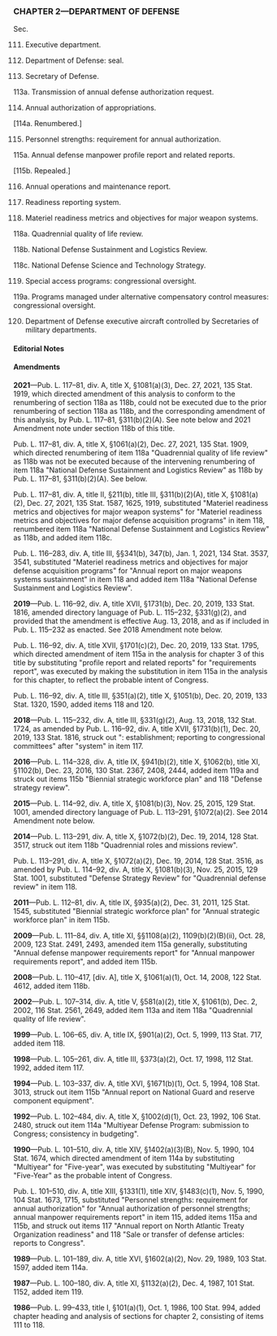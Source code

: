 ### **CHAPTER 2—DEPARTMENT OF DEFENSE** ###

Sec.

111. Executive department.

112. Department of Defense: seal.

113. Secretary of Defense.

113a. Transmission of annual defense authorization request.

114. Annual authorization of appropriations.

[114a. Renumbered.]

115. Personnel strengths: requirement for annual authorization.

115a. Annual defense manpower profile report and related reports.

[115b. Repealed.]

116. Annual operations and maintenance report.

117. Readiness reporting system.

118. Materiel readiness metrics and objectives for major weapon systems.

118a. Quadrennial quality of life review.

118b. National Defense Sustainment and Logistics Review.

118c. National Defense Science and Technology Strategy.

119. Special access programs: congressional oversight.

119a. Programs managed under alternative compensatory control measures: congressional oversight.

120. Department of Defense executive aircraft controlled by Secretaries of military departments.

#### **Editorial Notes** ####

#### Amendments ####

**2021**—Pub. L. 117–81, div. A, title X, §1081(a)(3), Dec. 27, 2021, 135 Stat. 1919, which directed amendment of this analysis to conform to the renumbering of section 118a as 118b, could not be executed due to the prior renumbering of section 118a as 118b, and the corresponding amendment of this analysis, by Pub. L. 117–81, §311(b)(2)(A). See note below and 2021 Amendment note under section 118b of this title.

Pub. L. 117–81, div. A, title X, §1061(a)(2), Dec. 27, 2021, 135 Stat. 1909, which directed renumbering of item 118a "Quadrennial quality of life review" as 118b was not be executed because of the intervening renumbering of item 118a "National Defense Sustainment and Logistics Review" as 118b by Pub. L. 117–81, §311(b)(2)(A). See below.

Pub. L. 117–81, div. A, title II, §211(b), title III, §311(b)(2)(A), title X, §1081(a)(2), Dec. 27, 2021, 135 Stat. 1587, 1625, 1919, substituted "Materiel readiness metrics and objectives for major weapon systems" for "Materiel readiness metrics and objectives for major defense acquisition programs" in item 118, renumbered item 118a "National Defense Sustainment and Logistics Review" as 118b, and added item 118c.

Pub. L. 116–283, div. A, title III, §§341(b), 347(b), Jan. 1, 2021, 134 Stat. 3537, 3541, substituted "Materiel readiness metrics and objectives for major defense acquisition programs" for "Annual report on major weapons systems sustainment" in item 118 and added item 118a "National Defense Sustainment and Logistics Review".

**2019**—Pub. L. 116–92, div. A, title XVII, §1731(b), Dec. 20, 2019, 133 Stat. 1816, amended directory language of Pub. L. 115–232, §331(g)(2), and provided that the amendment is effective Aug. 13, 2018, and as if included in Pub. L. 115–232 as enacted. See 2018 Amendment note below.

Pub. L. 116–92, div. A, title XVII, §1701(c)(2), Dec. 20, 2019, 133 Stat. 1795, which directed amendment of item 115a in the analysis for chapter 3 of this title by substituting "profile report and related reports" for "requirements report", was executed by making the substitution in item 115a in the analysis for this chapter, to reflect the probable intent of Congress.

Pub. L. 116–92, div. A, title III, §351(a)(2), title X, §1051(b), Dec. 20, 2019, 133 Stat. 1320, 1590, added items 118 and 120.

**2018**—Pub. L. 115–232, div. A, title III, §331(g)(2), Aug. 13, 2018, 132 Stat. 1724, as amended by Pub. L. 116–92, div. A, title XVII, §1731(b)(1), Dec. 20, 2019, 133 Stat. 1816, struck out ": establishment; reporting to congressional committees" after "system" in item 117.

**2016**—Pub. L. 114–328, div. A, title IX, §941(b)(2), title X, §1062(b), title XI, §1102(b), Dec. 23, 2016, 130 Stat. 2367, 2408, 2444, added item 119a and struck out items 115b "Biennial strategic workforce plan" and 118 "Defense strategy review".

**2015**—Pub. L. 114–92, div. A, title X, §1081(b)(3), Nov. 25, 2015, 129 Stat. 1001, amended directory language of Pub. L. 113–291, §1072(a)(2). See 2014 Amendment note below.

**2014**—Pub. L. 113–291, div. A, title X, §1072(b)(2), Dec. 19, 2014, 128 Stat. 3517, struck out item 118b "Quadrennial roles and missions review".

Pub. L. 113–291, div. A, title X, §1072(a)(2), Dec. 19, 2014, 128 Stat. 3516, as amended by Pub. L. 114–92, div. A, title X, §1081(b)(3), Nov. 25, 2015, 129 Stat. 1001, substituted "Defense Strategy Review" for "Quadrennial defense review" in item 118.

**2011**—Pub. L. 112–81, div. A, title IX, §935(a)(2), Dec. 31, 2011, 125 Stat. 1545, substituted "Biennial strategic workforce plan" for "Annual strategic workforce plan" in item 115b.

**2009**—Pub. L. 111–84, div. A, title XI, §§1108(a)(2), 1109(b)(2)(B)(ii), Oct. 28, 2009, 123 Stat. 2491, 2493, amended item 115a generally, substituting "Annual defense manpower requirements report" for "Annual manpower requirements report", and added item 115b.

**2008**—Pub. L. 110–417, [div. A], title X, §1061(a)(1), Oct. 14, 2008, 122 Stat. 4612, added item 118b.

**2002**—Pub. L. 107–314, div. A, title V, §581(a)(2), title X, §1061(b), Dec. 2, 2002, 116 Stat. 2561, 2649, added item 113a and item 118a "Quadrennial quality of life review".

**1999**—Pub. L. 106–65, div. A, title IX, §901(a)(2), Oct. 5, 1999, 113 Stat. 717, added item 118.

**1998**—Pub. L. 105–261, div. A, title III, §373(a)(2), Oct. 17, 1998, 112 Stat. 1992, added item 117.

**1994**—Pub. L. 103–337, div. A, title XVI, §1671(b)(1), Oct. 5, 1994, 108 Stat. 3013, struck out item 115b "Annual report on National Guard and reserve component equipment".

**1992**—Pub. L. 102–484, div. A, title X, §1002(d)(1), Oct. 23, 1992, 106 Stat. 2480, struck out item 114a "Multiyear Defense Program: submission to Congress; consistency in budgeting".

**1990**—Pub. L. 101–510, div. A, title XIV, §1402(a)(3)(B), Nov. 5, 1990, 104 Stat. 1674, which directed amendment of item 114a by substituting "Multiyear" for "Five-year", was executed by substituting "Multiyear" for "Five-Year" as the probable intent of Congress.

Pub. L. 101–510, div. A, title XIII, §1331(1), title XIV, §1483(c)(1), Nov. 5, 1990, 104 Stat. 1673, 1715, substituted "Personnel strengths: requirement for annual authorization" for "Annual authorization of personnel strengths; annual manpower requirements report" in item 115, added items 115a and 115b, and struck out items 117 "Annual report on North Atlantic Treaty Organization readiness" and 118 "Sale or transfer of defense articles: reports to Congress".

**1989**—Pub. L. 101–189, div. A, title XVI, §1602(a)(2), Nov. 29, 1989, 103 Stat. 1597, added item 114a.

**1987**—Pub. L. 100–180, div. A, title XI, §1132(a)(2), Dec. 4, 1987, 101 Stat. 1152, added item 119.

**1986**—Pub. L. 99–433, title I, §101(a)(1), Oct. 1, 1986, 100 Stat. 994, added chapter heading and analysis of sections for chapter 2, consisting of items 111 to 118.